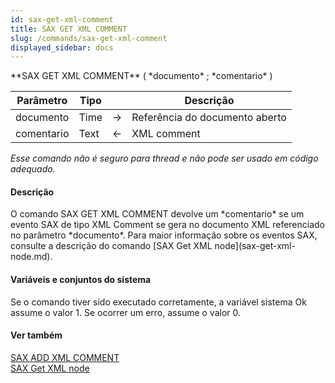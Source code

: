 ```yaml
---
id: sax-get-xml-comment
title: SAX GET XML COMMENT
slug: /commands/sax-get-xml-comment
displayed_sidebar: docs
---
```


<!--REF #_command_.SAX GET XML COMMENT.Syntax-->**SAX GET XML COMMENT** ( *documento* ; *comentario* )<!-- END REF-->
<!--REF #_command_.SAX GET XML COMMENT.Params-->
| Parâmetro | Tipo |  | Descrição |
| --- | --- | --- | --- |
| documento | Time | &#8594;  | Referência do documento aberto |
| comentario | Text | &#8592; | XML comment |

<!-- END REF-->

*Esse comando não é seguro para thread e não pode ser usado em código adequado.*


#### Descrição 

<!--REF #_command_.SAX GET XML COMMENT.Summary-->O comando SAX GET XML COMMENT devolve um *comentario* se um evento SAX de tipo XML Comment se gera no documento XML referenciado no parâmetro *documento*.<!-- END REF--> Para maior informação sobre os eventos SAX, consulte a descrição do comando [SAX Get XML node](sax-get-xml-node.md).

#### Variáveis e conjuntos do sistema 

Se o comando tiver sido executado corretamente, a variável sistema Ok assume o valor 1\. Se ocorrer um erro, assume o valor 0.  

#### Ver também 

[SAX ADD XML COMMENT](sax-add-xml-comment.md)  
[SAX Get XML node](sax-get-xml-node.md)  